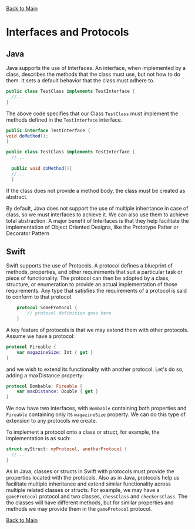 [Back to Main](README.md/#interfaces)

# Interfaces and Protocols

## Java
Java supports the use of Interfaces. An interface, when implemented by a class, describes the methods that the class must use, but not how to
do them. It sets a default behavior that the class must adhere to.

```java
public class TestClass implements TestInterface {
  //...
}
```
The above code specifies that our Class `TestClass` must implement the methods defined in the `TestInterface` interface.
```java
public interface TestInterface {
void doMethod();
}

public class TestClass implements TestInterface {
  //...
  
  public void doMethod(){
  //...
  }
```

If the class does not provide a method body, the class must be created as abstract.

By default, Java does not support the use of multiple inheritance in case of class, so we must interfaces to achieve it. We can also use them
to achieve total abstraction. A major benefit of Interfaces is that they help facilitate the implementation of Object Oriented Designs, like the
Prototype Patter or Decorator Pattern

## Swift
Swift supports the use of Protocols. A protocol defines a blueprint of methods, properties, and other requirements that suit a particular task 
or piece of functionality. The protocol can then be adopted by a class, structure, or enumeration to provide an actual implementation of those 
requirements.  Any type that satisfies the requirements of a protocol is said to conform to that protocol. 

```swift
    protocol SomeProtocol {
        // protocol definition goes here
    }
```

A key feature of protocols is that we may extend them with other protocols. Assume we have a protocol:
```swift
protocol Fireable {
    var magazineSize: Int { get }
}
```
and we wish to extend its functionality with another protocol. Let's do so, adding a maxDistance property:
```swift
protocol Bombable: Fireable {
    var maxDistance: Double { get }
}
```
We now have two interfaces, with `Bombable` containing both properties and `Fireable` containing only its `magazineSize` property. We can
do this type of extension to any protocols we create.

To implement a protocol onto a class or struct, for example, the implementation is as such:
```swift
struct myStruct: myProtocol, anotherProtocol {
  //...
}
```
As in Java, classes or structs in Swift with protocols must provide the properties located with the protocols. Also as in Java, protocols
help us facilitate multiple inheritance and extend similar functionality across multiple related classes or structs. For example, we may have
a `gameProtocol` protocol and two classes, `chessClass` and `checkersClass`. The tho classes will have different methods, but for similar
properties and methods we may provide them in the `gameProtocol` protocol.


[Back to Main](README.md/#interfaces)
